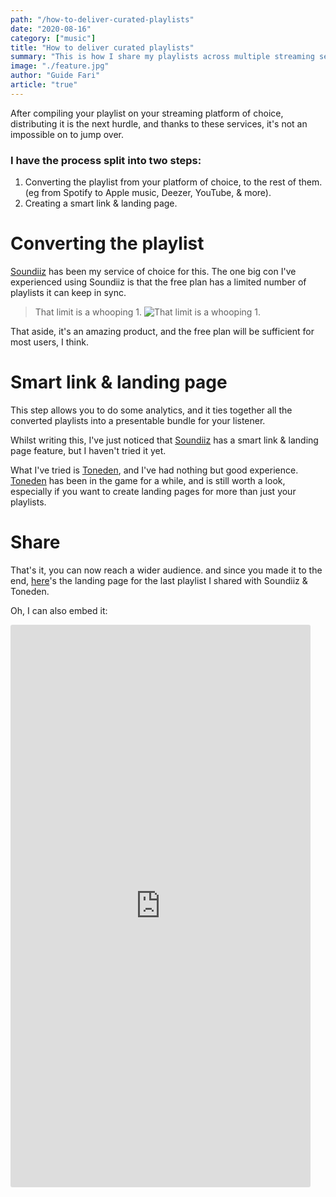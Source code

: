 ```yaml
---
path: "/how-to-deliver-curated-playlists"
date: "2020-08-16"
category: ["music"]
title: "How to deliver curated playlists"
summary: "This is how I share my playlists across multiple streaming services, with minimal effort, for free."
image: "./feature.jpg"
author: "Guide Fari"
article: "true"
---
```

After compiling your playlist on your streaming platform of choice, distributing it is the next hurdle, and thanks to these services, it's not an impossible on to jump over. 

### I have the process split into two steps:

1. Converting the playlist from your platform of choice, to the rest of them. (eg from Spotify to Apple music, Deezer, YouTube, & more).
2. Creating a smart link & landing page.


# Converting the playlist

[Soundiiz](https://soundiiz.com/) has been my service of choice for this. The one big con I've experienced using Soundiiz is that the free plan has a limited number of playlists it can keep in sync. 

> That limit is a whooping 1.
> ![That limit is a whooping 1.](https://media.giphy.com/media/xT77XTpyEzJ4OJO06c/giphy.gif) 

That aside, it's an amazing product, and the free plan will be sufficient for most users, I think.


# Smart link & landing page

This step allows you to do some analytics, and it ties together all the converted playlists into a presentable bundle for your listener.

Whilst writing this, I've just noticed that [Soundiiz](https://soundiiz.com/) has a smart link & landing page feature, but I haven't tried it yet.

What I've tried is [Toneden](https://www.toneden.io/), and I've had nothing but good experience. [Toneden](https://www.toneden.io/) has been in the game for a while, and is still worth a look, especially if you want to create landing pages for more than just your playlists.


# Share 

That's it, you can now reach a wider audience. and since you made it to the end, [here](https://goosebumps.fanlink.to/guestmix)'s the landing page for the last playlist I shared with Soundiiz & Toneden.

<span class="">Oh, I can also embed it:</span>

<iframe class="" src="https://goosebumps.fanlink.to/guestmix?embed=true" allowfullscreen style="border-radius:3px" frameborder="0" height="900" width="480"></iframe>